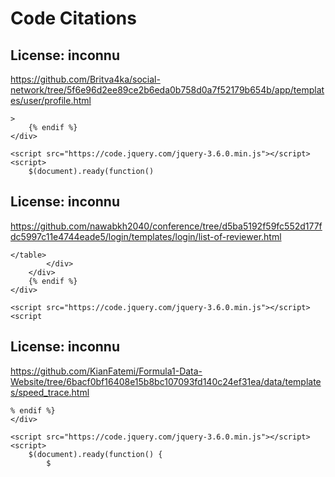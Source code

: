 # Code Citations

## License: inconnu
https://github.com/Britva4ka/social-network/tree/5f6e96d2ee89ce2b6eda0b758d0a7f52179b654b/app/templates/user/profile.html

```
>
    {% endif %}
</div>

<script src="https://code.jquery.com/jquery-3.6.0.min.js"></script>
<script>
    $(document).ready(function()
```


## License: inconnu
https://github.com/nawabkh2040/conference/tree/d5ba5192f59fc552d177fdc5997c11e4744eade5/login/templates/login/list-of-reviewer.html

```
</table>
        </div>
    </div>
    {% endif %}
</div>

<script src="https://code.jquery.com/jquery-3.6.0.min.js"></script>
<script
```


## License: inconnu
https://github.com/KianFatemi/Formula1-Data-Website/tree/6bacf0bf16408e15b8bc107093fd140c24ef31ea/data/templates/speed_trace.html

```
% endif %}
</div>

<script src="https://code.jquery.com/jquery-3.6.0.min.js"></script>
<script>
    $(document).ready(function() {
        $
```

